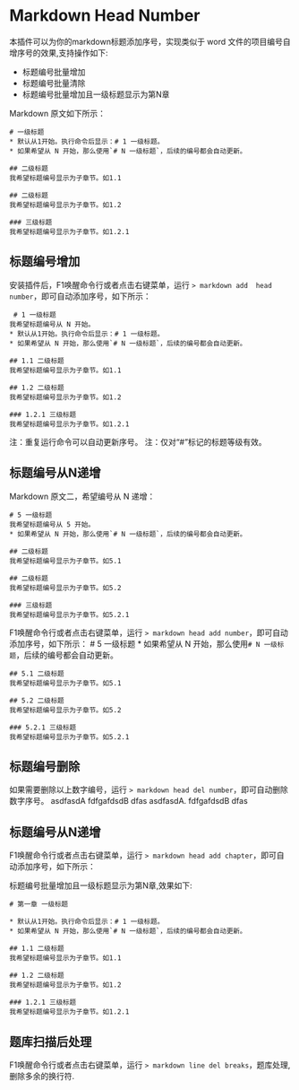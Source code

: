 # Markdown Head Number

本插件可以为你的markdown标题添加序号，实现类似于 word 文件的项目编号自增序号的效果,支持操作如下:

* 标题编号批量增加
* 标题编号批量清除
* 标题编号批量增加且一级标题显示为第N章

Markdown 原文如下所示：

    # 一级标题
    * 默认从1开始。执行命令后显示：# 1 一级标题。
    * 如果希望从 N 开始，那么使用`# N 一级标题`，后续的编号都会自动更新。

    ## 二级标题
    我希望标题编号显示为子章节。如1.1

    ## 二级标题
    我希望标题编号显示为子章节。如1.2

    ### 三级标题
    我希望标题编号显示为子章节。如1.2.1

## 标题编号增加

安装插件后，F1唤醒命令行或者点击右键菜单，运行 `> markdown add  head number`，即可自动添加序号，如下所示：

     # 1 一级标题
    我希望标题编号从 N 开始。
    * 默认从1开始。执行命令后显示：# 1 一级标题。
    * 如果希望从 N 开始，那么使用`# N 一级标题`，后续的编号都会自动更新。

    ## 1.1 二级标题
    我希望标题编号显示为子章节。如1.1

    ## 1.2 二级标题
    我希望标题编号显示为子章节。如1.2

    ### 1.2.1 三级标题
    我希望标题编号显示为子章节。如1.2.1

注：重复运行命令可以自动更新序号。
注：仅对“#”标记的标题等级有效。

## 标题编号从N递增

Markdown 原文二，希望编号从 N 递增：

    # 5 一级标题
    我希望标题编号从 5 开始。
    * 如果希望从 N 开始，那么使用`# N 一级标题`，后续的编号都会自动更新。

    ## 二级标题
    我希望标题编号显示为子章节。如5.1

    ## 二级标题
    我希望标题编号显示为子章节。如5.2

    ### 三级标题
    我希望标题编号显示为子章节。如5.2.1

F1唤醒命令行或者点击右键菜单，运行 `> markdown head add number`，即可自动添加序号，如下所示：
    # 5 一级标题
    * 如果希望从 N 开始，那么使用`# N 一级标题`，后续的编号都会自动更新。

    ## 5.1 二级标题
    我希望标题编号显示为子章节。如5.1

    ## 5.2 二级标题
    我希望标题编号显示为子章节。如5.2

    ### 5.2.1 三级标题
    我希望标题编号显示为子章节。如5.2.1

## 标题编号删除

如果需要删除以上数字编号，运行 `> markdown head del number`，即可自动删除数字序号。
asdfasdA fdfgafdsdB dfas
asdfasdA. fdfgafdsdB dfas
## 标题编号从N递增

F1唤醒命令行或者点击右键菜单，运行 `> markdown head add chapter`，即可自动添加序号，如下所示：

标题编号批量增加且一级标题显示为第N章,效果如下:

    # 第一章 一级标题

    * 默认从1开始。执行命令后显示：# 1 一级标题。
    * 如果希望从 N 开始，那么使用`# N 一级标题`，后续的编号都会自动更新。

    ## 1.1 二级标题
    我希望标题编号显示为子章节。如1.1

    ## 1.2 二级标题
    我希望标题编号显示为子章节。如1.2

    ### 1.2.1 三级标题
    我希望标题编号显示为子章节。如1.2.1

## 题库扫描后处理

F1唤醒命令行或者点击右键菜单，运行 `> markdown line del breaks`，题库处理,删除多余的换行符.

